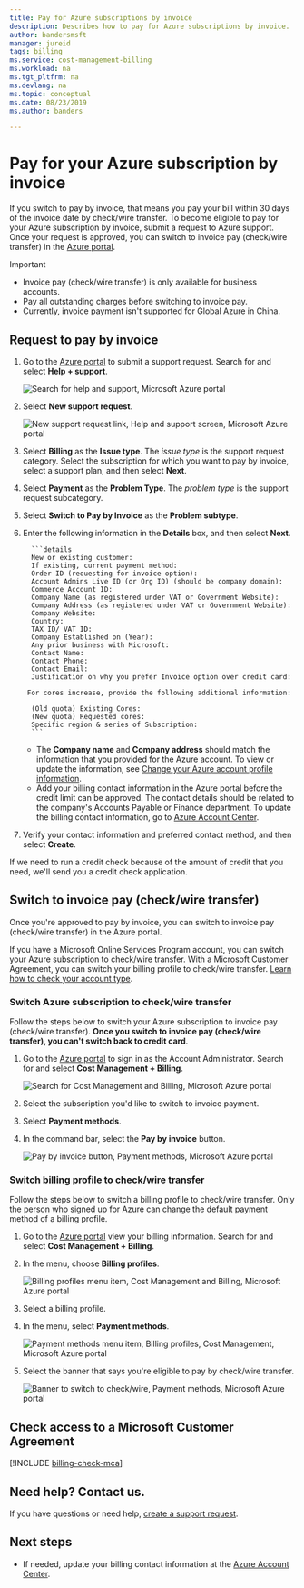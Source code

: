 ```yaml
---
title: Pay for Azure subscriptions by invoice
description: Describes how to pay for Azure subscriptions by invoice.
author: bandersmsft
manager: jureid
tags: billing
ms.service: cost-management-billing
ms.workload: na
ms.tgt_pltfrm: na
ms.devlang: na
ms.topic: conceptual
ms.date: 08/23/2019
ms.author: banders

---
```

# Pay for your Azure subscription by invoice

If you switch to pay by invoice, that means you pay your bill within 30 days of the invoice date by check/wire transfer. To become eligible to pay for your Azure subscription by invoice, submit a request to Azure support. Once your request is approved, you can switch to invoice pay (check/wire transfer) in the [Azure portal](https://portal.azure.com).

> [!IMPORTANT]
> * Invoice pay (check/wire transfer) is only available for business accounts.
> * Pay all outstanding charges before switching to invoice pay.
> * Currently, invoice payment isn't supported for Global Azure in China.

## Request to pay by invoice

1. Go to the [Azure portal](https://portal.azure.com) to submit a support request. Search for and select **Help + support**.

    ![Search for help and support, Microsoft Azure portal](./media/billing-how-to-pay-by-invoice/search-for-help-and-support.png)

2. Select **New support request**.

    ![New support request link, Help and support screen, Microsoft Azure portal](./media/billing-how-to-pay-by-invoice/help-and-support.png)

2. Select **Billing** as the **Issue type**. The *issue type* is the support request category. Select the subscription for which you want to pay by invoice, select a support plan, and then select **Next**.

3. Select **Payment** as the **Problem Type**. The *problem type* is the support request subcategory.

4. Select **Switch to Pay by Invoice** as the **Problem subtype**.

5. Enter the following information in the **Details** box, and then select **Next**.

         ```details
         New or existing customer:
         If existing, current payment method:
         Order ID (requesting for invoice option):
         Account Admins Live ID (or Org ID) (should be company domain):
         Commerce Account ID:
         Company Name (as registered under VAT or Government Website):
         Company Address (as registered under VAT or Government Website):
         Company Website:
         Country:
         TAX ID/ VAT ID:
         Company Established on (Year):
         Any prior business with Microsoft:
         Contact Name:
         Contact Phone:
         Contact Email:
         Justification on why you prefer Invoice option over credit card:

        For cores increase, provide the following additional information:

         (Old quota) Existing Cores:
         (New quota) Requested cores:
         Specific region & series of Subscription:
         ```

    - The **Company name** and **Company address** should match the information that you provided for the Azure account. To view or update the information, see [Change your Azure account profile information](billing-how-to-change-azure-account-profile.md).
    - Add your billing contact information in the Azure portal before the credit limit can be approved. The contact details should be related to the company's Accounts Payable or Finance department. To update the billing contact information, go to [Azure Account Center](https://account.azure.com/Profile).

6. Verify your contact information and preferred contact method, and then select **Create**.

If we need to run a credit check because of the amount of credit that you need, we'll send you a credit check application.

## Switch to invoice pay (check/wire transfer)

Once you're approved to pay by invoice, you can switch to invoice pay (check/wire transfer) in the Azure portal.

If you have a Microsoft Online Services Program account, you can switch your Azure subscription to check/wire transfer. With a Microsoft Customer Agreement, you can switch your billing profile to check/wire transfer. [Learn how to check your account type](#check-access-to-a-microsoft-customer-agreement).

### Switch Azure subscription to check/wire transfer

Follow the steps below to switch your Azure subscription to invoice pay (check/wire transfer). **Once you switch to invoice pay (check/wire transfer), you can't switch back to credit card**.

1. Go to the [Azure portal](https://portal.azure.com) to sign in as the Account Administrator. Search for and select **Cost Management + Billing**.

    ![Search for Cost Management and Billing, Microsoft Azure portal](./media/billing-how-to-pay-by-invoice/search.png)

1. Select the subscription you'd like to switch to invoice payment.
1. Select **Payment methods**.
1. In the command bar, select the **Pay by invoice** button.

    ![Pay by invoice button, Payment methods, Microsoft Azure portal](./media/billing-how-to-pay-by-invoice/pay-by-invoice.png)

### Switch billing profile to check/wire transfer

Follow the steps below to switch a billing profile to check/wire transfer. Only the person who signed up for Azure can change the default payment method of a billing profile.

1. Go to the [Azure portal](https://portal.azure.com) view your billing information. Search for and select **Cost Management + Billing**.
1. In the menu, choose **Billing profiles**.

    ![Billing profiles menu item, Cost Management and Billing, Microsoft Azure portal](./media/billing-how-to-pay-by-invoice/billing-profile.png)

1. Select a billing profile.
1. In the menu, select **Payment methods**.

   ![Payment methods menu item, Billing profiles, Cost Management, Microsoft Azure portal](./media/billing-how-to-pay-by-invoice/billing-profile-payment-methods.png)

1. Select the banner that says you're eligible to pay by check/wire transfer.

    ![Banner to switch to check/wire, Payment methods, Microsoft Azure portal](./media/billing-how-to-pay-by-invoice/customer-led-switch-to-invoice.png)

## Check access to a Microsoft Customer Agreement
[!INCLUDE [billing-check-mca](../../includes/billing-check-mca.md)]

## Need help? Contact us.

If you have questions or need help,  [create a support request](https://go.microsoft.com/fwlink/?linkid=2083458).

## Next steps

- If needed, update your billing contact information at the [Azure Account Center](https://account.azure.com/Profile).
